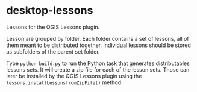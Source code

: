 # desktop-lessons

Lessons for the QGIS Lessons plugin.

Lesson are grouped by folder. Each folder contains a set of lessons, all of them meant to be distributed together. Individual lessons should be stored as subfolders of the parent set folder.

Type ``python build.py`` to run the Python task that generates distributables lessons sets. It will create a zip file for each of the lesson sets. Those can later be installed by the QGIS Lessons plugin using the ``lessons.installLessonsfromZipFile()`` method
